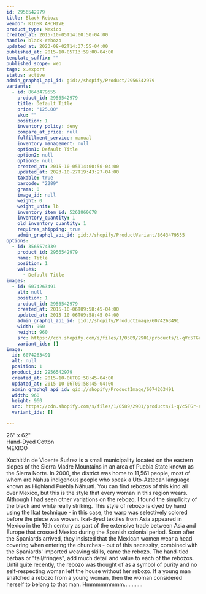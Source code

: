 ```yaml
---
id: 2956542979
title: Black Rebozo
vendor: KIOSK ARCHIVE
product_type: Mexico
created_at: 2015-10-05T14:00:50-04:00
handle: black-rebozo
updated_at: 2023-08-02T14:37:55-04:00
published_at: 2015-10-05T13:59:00-04:00
template_suffix: ""
published_scope: web
tags: x.export
status: active
admin_graphql_api_id: gid://shopify/Product/2956542979
variants:
  - id: 8643479555
    product_id: 2956542979
    title: Default Title
    price: "125.00"
    sku: ""
    position: 1
    inventory_policy: deny
    compare_at_price: null
    fulfillment_service: manual
    inventory_management: null
    option1: Default Title
    option2: null
    option3: null
    created_at: 2015-10-05T14:00:50-04:00
    updated_at: 2023-10-27T19:43:27-04:00
    taxable: true
    barcode: "2289"
    grams: 0
    image_id: null
    weight: 0
    weight_unit: lb
    inventory_item_id: 5261860678
    inventory_quantity: 1
    old_inventory_quantity: 1
    requires_shipping: true
    admin_graphql_api_id: gid://shopify/ProductVariant/8643479555
options:
  - id: 3565574339
    product_id: 2956542979
    name: Title
    position: 1
    values:
      - Default Title
images:
  - id: 6074263491
    alt: null
    position: 1
    product_id: 2956542979
    created_at: 2015-10-06T09:58:45-04:00
    updated_at: 2015-10-06T09:58:45-04:00
    admin_graphql_api_id: gid://shopify/ProductImage/6074263491
    width: 960
    height: 960
    src: https://cdn.shopify.com/s/files/1/0589/2901/products/i-qVc5TGr-X2.jpg?v=1444139925
    variant_ids: []
image:
  id: 6074263491
  alt: null
  position: 1
  product_id: 2956542979
  created_at: 2015-10-06T09:58:45-04:00
  updated_at: 2015-10-06T09:58:45-04:00
  admin_graphql_api_id: gid://shopify/ProductImage/6074263491
  width: 960
  height: 960
  src: https://cdn.shopify.com/s/files/1/0589/2901/products/i-qVc5TGr-X2.jpg?v=1444139925
  variant_ids: []

---
```


26" x 62"  
Hand-Dyed Cotton  
MEXICO  

Xochitlán de Vicente Suárez is a small municipality located on the eastern slopes of the Sierra Madre Mountains in an area of Puebla State known as the Sierra Norte. In 2000, the district was home to 11,561 people, most of whom are Nahua indigenous people who speak a Uto-Aztecan language known as Highland Puebla Náhuatl. You can find rebozos of this kind all over Mexico, but this is the style that every woman in this region wears. Although I had seen other variations on the rebozo, I found the simplicity of the black and white really striking. This style of rebozo is dyed by hand using the Ikat technique - in this case, the warp was selectively colored before the piece was woven. Ikat-dyed textiles from Asia appeared in Mexico in the 16th century as part of the extensive trade between Asia and Europe that crossed Mexico during the Spanish colonial period. Soon after the Spaniards arrived, they insisted that the Mexican women wear a head covering when entering the churches - out of this necessity, combined with the Spaniards' imported weaving skills, came the rebozo. The hand-tied barbas or "tail/fringes", add much detail and value to each of the rebozos. Until quite recently, the rebozo was thought of as a symbol of purity and no self-respecting woman left the house without her rebozo. If a young man snatched a rebozo from a young woman, then the woman considered herself to belong to that man. Hmmmmmmmm…………